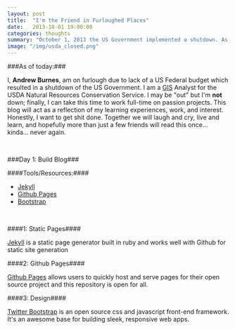 ```yaml
---
layout: post
title:  "I'm the Friend in Furloughed Places"
date:   2013-10-01 19:00:00
categories: thoughts
summary: "October 1, 2013 the US Government implemented a shutdown. As a Federal Employee, I want my furlough time to be productive so I am starting a blog to follow what I have made with the new found free time."
image: "/img/usda_closed.png"
---
```


###As of today:###

I, **Andrew Burnes**, am on furlough due to lack of a US Federal budget which resulted in a shutdown of the US Government.  I am a [GIS][gis-wiki] Analyst for the USDA Natural Resources Conservation Service.  I may be "out" but I'm **not** down; finally, I can take this time to work full-time on passion projects. This blog will act as a reflection of my learning experiences, work, and interest. Honestly, I want to get shit done.  Together we will laugh and cry, live and learn, and hopefully more than just a few friends will read this once... kinda... never again.

<br />

###Day 1: Build Blog###


####Tools/Resources:####
- [Jekyll][jekyll]
- [Github Pages][gh-pages]
- [Bootstrap][getbootstrap]

<br />

####1: Static Pages####

[Jekyll][jekyll] is a static page generator built in ruby and works well with Github for static site generation


####2: Github Pages####

[Github Pages][gh-pages] allows users to quickly host and serve pages for their open source project and this repository is open for all.


####3: Design####

[Twitter Bootstrap][getbootstrap] is an open source css and javascript front-end framework.  It's an awesome base for building sleek, responsive web apps.


[gis-wiki]:  http://en.wikipedia.org/wiki/Geographic_information_system 
[jekyll-gh]: https://github.com/mojombo/jekyll
[jekyll]:    http://jekyllrb.com
[gh-pages]:  http://pages.github.com/
[getbootstrap]: http://getbootstrap.com/ 